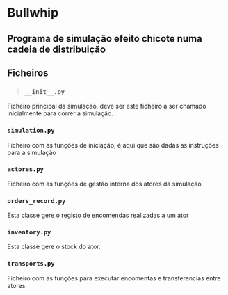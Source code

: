 # Bullwhip

## Programa de simulação efeito chicote numa cadeia de distribuição

## Ficheiros

> ### `__init__.py`

Ficheiro principal da simulação, deve ser este ficheiro a ser chamado inicialmente para correr a simulação.

### `simulation.py`

Ficheiro com as funções de iniciação, é aqui que são dadas as instruções para a simulação

### `actores.py`

Ficheiro com as funções de gestão interna dos atores da simulação

### `orders_record.py`

Esta classe gere o registo de encomendas realizadas a um ator

### `inventory.py`

Esta classe gere o stock do ator.

### `transports.py`

Ficheiro com as funções para executar encomentas e transferencias entre atores.
